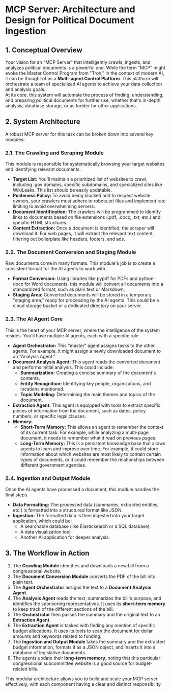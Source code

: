# **MCP Server: Architecture and Design for Political Document Ingestion**

## **1\. Conceptual Overview**

Your vision for an "MCP Server" that intelligently crawls, ingests, and analyzes political documents is a powerful one. While the term "MCP" might evoke the Master Control Program from "Tron," in the context of modern AI, it can be thought of as a **Multi-agent Control Platform**. This platform will orchestrate a team of specialized AI agents to achieve your data collection and analysis goals.  
At its core, this system will automate the process of finding, understanding, and preparing political documents for further use, whether that's in-depth analysis, database storage, or as fodder for other applications.

## **2\. System Architecture**

A robust MCP server for this task can be broken down into several key modules:

### **2.1. The Crawling and Scraping Module**

This module is responsible for systematically browsing your target websites and identifying relevant documents.

* **Target List:** You'll maintain a prioritized list of websites to crawl, including .gov domains, specific subdomains, and specialized sites like WikiLeaks. This list should be easily updatable.  
* **Politeness Policy:** To avoid being blocked and to respect website owners, your crawlers must adhere to robots.txt files and implement rate limiting to avoid overwhelming servers.  
* **Document Identification:** The crawlers will be programmed to identify links to documents based on file extensions (.pdf, .docx, .txt, etc.) and specific HTML structures.  
* **Content Extraction:** Once a document is identified, the scraper will download it. For web pages, it will extract the relevant text content, filtering out boilerplate like headers, footers, and ads.

### **2.2. The Document Conversion and Staging Module**

Raw documents come in many formats. This module's job is to create a consistent format for the AI agents to work with.

* **Format Conversion:** Using libraries like pypdf for PDFs and python-docx for Word documents, this module will convert all documents into a standardized format, such as plain text or Markdown.  
* **Staging Area:** Converted documents will be stored in a temporary "staging area," ready for processing by the AI agents. This could be a cloud storage bucket or a dedicated directory on your server.

### **2.3. The AI Agent Core**

This is the heart of your MCP server, where the intelligence of the system resides. You'll have multiple AI agents, each with a specific role.

* **Agent Orchestrator:** This "master" agent assigns tasks to the other agents. For example, it might assign a newly downloaded document to an "Analysis Agent."  
* **Document Analysis Agent:** This agent reads the converted document and performs initial analysis. This could include:  
  * **Summarization:** Creating a concise summary of the document's contents.  
  * **Entity Recognition:** Identifying key people, organizations, and locations mentioned.  
  * **Topic Modeling:** Determining the main themes and topics of the document.  
* **Extraction Agent:** This agent is equipped with tools to extract specific pieces of information from the document, such as dates, policy numbers, or specific legal clauses.  
* **Memory:**  
  * **Short-Term Memory:** This allows an agent to remember the context of its current task. For example, while analyzing a multi-page document, it needs to remember what it read on previous pages.  
  * **Long-Term Memory:** This is a persistent knowledge base that allows agents to learn and improve over time. For example, it could store information about which websites are most likely to contain certain types of documents, or it could remember the relationships between different government agencies.

### **2.4. Ingestion and Output Module**

Once the AI agents have processed a document, this module handles the final steps.

* **Data Formatting:** The processed data (summaries, extracted entities, etc.) is formatted into a structured format like JSON.  
* **Ingestion:** The formatted data is then ingested into your target application, which could be:  
  * A searchable database (like Elasticsearch or a SQL database).  
  * A data visualization tool.  
  * Another AI application for deeper analysis.

## **3\. The Workflow in Action**

1. The **Crawling Module** identifies and downloads a new bill from a congressional website.  
2. The **Document Conversion Module** converts the PDF of the bill into plain text.  
3. The **Agent Orchestrator** assigns the text to a **Document Analysis Agent**.  
4. The **Analysis Agent** reads the text, summarizes the bill's purpose, and identifies the sponsoring representatives. It uses its **short-term memory** to keep track of the different sections of the bill.  
5. The **Orchestrator** then passes the summary and the original text to an **Extraction Agent**.  
6. The **Extraction Agent** is tasked with finding any mention of specific budget allocations. It uses its tools to scan the document for dollar amounts and keywords related to funding.  
7. The **Ingestion and Output Module** takes the summary and the extracted budget information, formats it as a JSON object, and inserts it into a database of legislative documents.  
8. The agents update their **long-term memory**, noting that this particular congressional subcommittee website is a good source for budget-related bills.

This modular architecture allows you to build and scale your MCP server effectively, with each component having a clear and distinct responsibility.